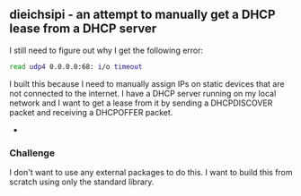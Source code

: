 ## dieichsipi - an attempt to manually get a DHCP lease from a DHCP server

I still need to figure out why I get the following error:
```bash
read udp4 0.0.0.0:68: i/o timeout
```

I built this because I need to manually assign IPs on static devices that are not connected to the internet. I have a DHCP server running on my local network and I want to get a lease from it by sending a DHCPDISCOVER packet and receiving a DHCPOFFER packet.

-

### Challenge
I don't want to use any external packages to do this. I want to build this from scratch using only the standard library.
